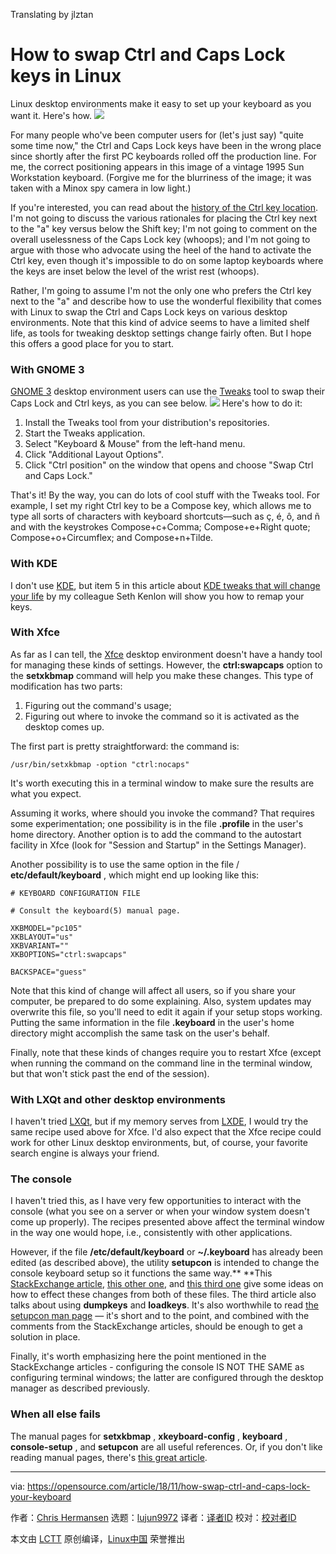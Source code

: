 Translating by jlztan

How to swap Ctrl and Caps Lock keys in Linux
======
Linux desktop environments make it easy to set up your keyboard as you want it. Here's how.
![](https://opensource.com/sites/default/files/styles/image-full-size/public/lead-images/keyboard_numbers_letters_type_game.jpg?itok=fLlWGw1K)

For many people who've been computer users for (let's just say) "quite some time now," the Ctrl and Caps Lock keys have been in the wrong place since shortly after the first PC keyboards rolled off the production line. For me, the correct positioning appears in this image of a vintage 1995 Sun Workstation keyboard. (Forgive me for the blurriness of the image; it was taken with a Minox spy camera in low light.)

If you're interested, you can read about the [history of the Ctrl key location][1]. I'm not going to discuss the various rationales for placing the Ctrl key next to the "a" key versus below the Shift key; I'm not going to comment on the overall uselessness of the Caps Lock key (whoops); and I'm not going to argue with those who advocate using the heel of the hand to activate the Ctrl key, even though it's impossible to do on some laptop keyboards where the keys are inset below the level of the wrist rest (whoops).

Rather, I'm going to assume I'm not the only one who prefers the Ctrl key next to the "a" and describe how to use the wonderful flexibility that comes with Linux to swap the Ctrl and Caps Lock keys on various desktop environments. Note that this kind of advice seems to have a limited shelf life, as tools for tweaking desktop settings change fairly often. But I hope this offers a good place for you to start.

### With GNOME 3

[GNOME 3][2] desktop environment users can use the [Tweaks][3] tool to swap their Caps Lock and Ctrl keys, as you can see below.
![](https://opensource.com/sites/default/files/uploads/tweaks-tool.png)
Here's how to do it:

  1. Install the Tweaks tool from your distribution's repositories.
  2. Start the Tweaks application.
  3. Select "Keyboard & Mouse" from the left-hand menu.
  4. Click "Additional Layout Options".
  5. Click "Ctrl position" on the window that opens and choose "Swap Ctrl and Caps Lock."



That's it! By the way, you can do lots of cool stuff with the Tweaks tool. For example, I set my right Ctrl key to be a Compose key, which allows me to type all sorts of characters with keyboard shortcuts—such as ç, é, ô, and ñ and with the keystrokes Compose+c+Comma; Compose+e+Right quote; Compose+o+Circumflex; and Compose+n+Tilde.

### With KDE

I don't use [KDE][4], but item 5 in this article about [KDE tweaks that will change your life][5] by my colleague Seth Kenlon will show you how to remap your keys.

### With Xfce

As far as I can tell, the [Xfce][6] desktop environment doesn't have a handy tool for managing these kinds of settings. However, the **ctrl:swapcaps** option to the **setxkbmap** command will help you make these changes. This type of modification has two parts:

  1. Figuring out the command's usage;
  2. Figuring out where to invoke the command so it is activated as the desktop comes up.



The first part is pretty straightforward: the command is:

```
/usr/bin/setxkbmap -option "ctrl:nocaps"
```

It's worth executing this in a terminal window to make sure the results are what you expect.

Assuming it works, where should you invoke the command? That requires some experimentation; one possibility is in the file **.profile** in the user's home directory. Another option is to add the command to the autostart facility in Xfce (look for  "Session and Startup" in the Settings Manager).

Another possibility is to use the same option in the file / **etc/default/keyboard** , which might end up looking like this:

```
# KEYBOARD CONFIGURATION FILE

# Consult the keyboard(5) manual page.

XKBMODEL="pc105"
XKBLAYOUT="us"
XKBVARIANT=""
XKBOPTIONS="ctrl:swapcaps"

BACKSPACE="guess"
```

Note that this kind of change will affect all users, so if you share your computer, be prepared to do some explaining. Also, system updates may overwrite this file, so you'll need to edit it again if your setup stops working. Putting the same information in the file **.keyboard** in the user's home directory might accomplish the same task on the user's behalf.

Finally, note that these kinds of changes require you to restart Xfce (except when running the command on the command line in the terminal window, but that won't stick past the end of the session).

### With LXQt and other desktop environments

I haven't tried [LXQt][7], but if my memory serves from [LXDE][8], I would try the same recipe used above for Xfce. I'd also expect that the Xfce recipe could work for other Linux desktop environments, but, of course, your favorite search engine is always your friend.

### The console

I haven't tried this, as I have very few opportunities to interact with the console (what you see on a server or when your window system doesn't come up properly). The recipes presented above affect the terminal window in the way one would hope, i.e., consistently with other applications.

However, if the file **/etc/default/keyboard** or **~/.keyboard** has already been edited (as described above), the utility **setupcon** is intended to change the console keyboard setup so it functions the same way.** **This [StackExchange article][9], [this other one][10], and [this third one][11] give some ideas on how to effect these changes from both of these files. The third article also talks about using **dumpkeys** and **loadkeys**. It's also worthwhile to read [the setupcon man page][12] — it's short and to the point, and combined with the comments from the StackExchange articles, should be enough to get a solution in place.

Finally, it's worth emphasizing here the point mentioned in the StackExchange articles - configuring the console IS NOT THE SAME as configuring terminal windows; the latter are configured through the desktop manager as described previously.

### When all else fails

The manual pages for **setxkbmap** , **xkeyboard-config** , **keyboard** , **console-setup** , and **setupcon** are all useful references. Or, if you don't like reading manual pages, there's [this great article][13].

--------------------------------------------------------------------------------

via: https://opensource.com/article/18/11/how-swap-ctrl-and-caps-lock-your-keyboard

作者：[Chris Hermansen][a]
选题：[lujun9972][b]
译者：[译者ID](https://github.com/译者ID)
校对：[校对者ID](https://github.com/校对者ID)

本文由 [LCTT](https://github.com/LCTT/TranslateProject) 原创编译，[Linux中国](https://linux.cn/) 荣誉推出

[a]: https://opensource.com/users/clhermansen
[b]: https://github.com/lujun9972
[1]: https://en.wikipedia.org/wiki/Control_key
[2]: https://www.gnome.org/gnome-3/
[3]: https://wiki.gnome.org/Apps/Tweaks
[4]: https://www.kde.org/
[5]: https://opensource.com/article/17/5/7-cool-kde-tweaks-will-improve-your-life
[6]: https://www.xfce.org/
[7]: https://lxqt.org/
[8]: https://lxde.org/
[9]: https://askubuntu.com/questions/485454/how-to-remap-keys-on-a-user-level-both-with-and-without-x
[10]: https://unix.stackexchange.com/questions/198791/how-do-i-permanently-change-the-console-tty-font-type-so-it-holds-after-reboot
[11]: https://superuser.com/questions/290115/how-to-change-console-keymap-in-linux
[12]: http://man.he.net/man1/setupcon
[13]: http://www.noah.org/wiki/CapsLock_Remap_Howto
